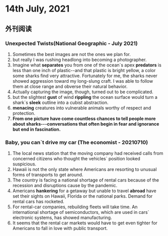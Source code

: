 # 14th July, 2021

## 外刊阅读

### Unexpected Twists(National Geographic - July 2021)

  1.  Sometimes the best images are not the ones we plan for.
2.  but really I was rushing headlong into becoming a photographer.
3.  Imagine what **separates** you from one of the ocean`s apex **predators** is less than one inch of plastic--and that plastic is bright yellow, a color some sharks find very attractive. Fortunately for me, the sharks never showed aggression toward my long-slung craft. I was able to follow them at close range and obverse their natural behavior.
4.  Actually capturing the image, though, turned out to be complicated.
5.  but the slightest **gust** of wind **rippling** the ocean surface would turn a shark`s **sleek** outline into a cubist abstraction.
6.  **menacing** creatures into vulnerable animals worthy of respect and protection.
7.  **From one picture have come countless chances to tell people more about sharks---conversations that often begin in fear and ignorance but end in fascination.**

### Baby, you can`t drive my car (The economist - 20210710)	

1. The local news station that the moving company had received calls from concerned citizens who thought the vehicles`  	position looked suspicious.
2.  Hawaii is not the only state where Americans are resorting to unusual forms of transports to get around.
3.  The country is facing a national shortage of rental cars because of the recession and disruptions cause by the pandemic.
4. Americans **hankering** for a getaway but unable to travel **abroad** have set their sights on Hawaii, Florida or the national parks. Demand for rental cars has rocketed.
5. For rental-car companies, rebuilding fleets will take time. An international shortage of semiconductors, which are used in cars` electronic systems, has showed manufacturing.
6.  It seems that the rental car markets would have to get even tighter for Americans to fall in love with public transport.


